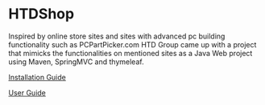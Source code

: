 # HTDShop
 
Inspired by online store sites and sites with advanced pc building functionality such as PCPartPicker.com
HTD Group came up with a project that mimicks the functionalities on mentioned sites as a Java Web project using
Maven, SpringMVC and thymeleaf.

[Installation Guide](https://github.com/HaiNguyenPV12/HTDShop/blob/master/Guides/T11804M1_Group3_InstallationGuide.pdf)

[User Guide](https://github.com/HaiNguyenPV12/HTDShop/blob/master/Guides/T11804M1_Group3_UserGuide.pdf)
